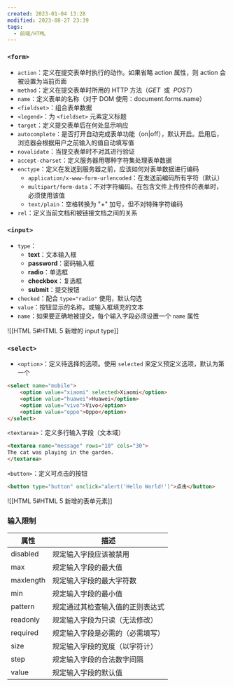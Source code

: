 ```yaml
---
created: 2023-01-04 13:28
modified: 2023-08-27 23:39
tags:
  - 前端/HTML
---
```


### `<form>`

- `action`：定义在提交表单时执行的动作。如果省略 action 属性，则 action 会被设置为当前页面
- `method`：定义在提交表单时所用的 HTTP 方法（*GET*  或  *POST*）
- `name`：定义表单的名称（对于 DOM 使用：document.forms.name）
- `<fieldset>`：组合表单数据
- `<legend>`：为 `<fieldset>` 元素定义标题
- `target`：定义提交表单后在何处显示响应
- `autocomplete`：是否打开自动完成表单功能（on|off），默认开启。启用后，浏览器会根据用户之前输入的值自动填写值
- `novalidate`：当提交表单时不对其进行验证
- `accept-charset`：定义服务器用哪种字符集处理表单数据
- `enctype`：定义在发送到服务器之前，应该如何对表单数据进行编码
  - `application/x-www-form-urlencoded`：在发送前编码所有字符（默认）
  - `multipart/form-data`：不对字符编码。在包含文件上传控件的表单时，必须使用该值
  - `text/plain`：空格转换为 "+" 加号，但不对特殊字符编码
- `rel`：定义当前文档和被链接文档之间的关系

### `<input>`

- `type`：
  - **text**：文本输入框
  - **password**：密码输入框
  - **radio**：单选框
  - **checkbox**：复选框
  - **submit**：提交按钮
- `checked`：配合 `type="radio"` 使用，默认勾选
- `value`：按钮显示的名称，或输入框填充的文本
- `name`：如果要正确地被提交，每个输入字段必须设置一个 `name` 属性

![[HTML 5#HTML 5 新增的 input type]]

### `<select>`

- `<option>`：定义待选择的选项。使用 `selected` 来定义预定义选项，默认为第一个

```html
<select name="mobile">
	<option value="xiaomi" selected>Xiaomi</option>
	<option value="huawei">Huawei</option>
	<option value="vivo">Vivo</option>
	<option value="oppo">Oppo</option>
</select>
```

`<textarea>`：定义多行输入字段（文本域）

```html
<textarea name="message" rows="10" cols="30">
The cat was playing in the garden.
</textarea>
```

`<button>`：定义可点击的按钮
```html
<button type="button" onclick="alert('Hello World!')">点击</button>
```

![[HTML 5#HTML 5 新增的表单元素]]

### 输入限制

| 属性      | 描述                             |
| --------- | -------------------------------- |
| disabled  | 规定输入字段应该被禁用           |
| max       | 规定输入字段的最大值             |
| maxlength | 规定输入字段的最大字符数         |
| min       | 规定输入字段的最小值             |
| pattern   | 规定通过其检查输入值的正则表达式 |
| readonly  | 规定输入字段为只读（无法修改）   |
| required  | 规定输入字段是必需的（必需填写） |
| size      | 规定输入字段的宽度（以字符计）   |
| step      | 规定输入字段的合法数字间隔       |
| value     | 规定输入字段的默认值             |

